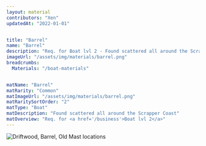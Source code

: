 ```yaml
---
layout: material
contributors: "Xen"
updatedAt: "2022-01-01"


title: "Barrel"
name: "Barrel"
description: "Req. for Boat lvl 2 - Found scattered all around the Scrapper Coast"
imageUrl: "/assets/img/materials/barrel.png"
breadcrumbs:
  Materials: "/boat-materials"


matName: "Barrel"
matRarity: "Common"
matImageUrl: "/assets/img/materials/barrel.png"
matRaritySortOrder: "2"
matType: "Boat"
matDescription: "Found scattered all around the Scrapper Coast"
matOverview: "Req. for <a href='/business'>Boat lvl 2</a>"
---
```



![Driftwood, Barrel, Old Mast locations](https://cdn.discordapp.com/attachments/923509490307977227/927052030055424010/20220102_111242.png)
